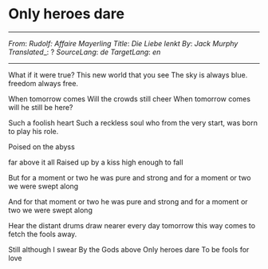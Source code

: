 # Only heroes dare
---
_From_: _Rudolf: Affaire Mayerling_
_Title_: _Die Liebe lenkt_
_By_: _Jack Murphy_
_Translated__: ?
_SourceLang_: _de_
_TargetLang_: _en_

---

What if it were true?
This new world that you see
The sky is always blue.
freedom always free.

When tomorrow comes
Will the crowds still cheer
When tomorrow comes
will he still be here?

Such a foolish heart
Such a reckless soul
who from the very start,
was born to play his role.

Poised on the abyss

far above it all
Raised up by a kiss
high enough to fall

But for a moment or two
he was pure and strong
and for a moment or two
we were swept along

And for that moment or two
he was pure and strong
and for a moment or two
we were swept along

Hear the distant drums
draw nearer every day
tomorrow this way comes
to fetch the fools away.

Still although I swear
By the Gods above
Only heroes dare
To be fools for love
